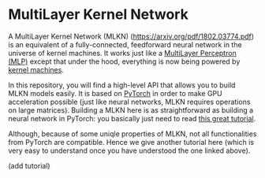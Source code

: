 # MultiLayer Kernel Network

A MultiLayer Kernel Network (MLKN) (https://arxiv.org/pdf/1802.03774.pdf) is an equivalent of a fully-connected, feedforward neural network in the universe of kernel machines. It works just like a [MultiLayer Perceptron (MLP)](https://en.wikipedia.org/wiki/Multilayer_perceptron) except that under the hood, everything is now being powered by [kernel machines](https://en.wikipedia.org/wiki/Radial_basis_function_network). 

In this repository, you will find a high-level API that allows you to build MLKN models easily. It is based on [PyTorch](http://pytorch.org/) in order to make GPU acceleration possible (just like neural networks, MLKN requires operations on large matrices). Building a MLKN here is as straightforward as building a neural network in PyTorch: you basically just need to read [this great tutorial](http://pytorch.org/tutorials/beginner/blitz/neural_networks_tutorial.html#sphx-glr-beginner-blitz-neural-networks-tutorial-py).

Although, because of some uniqle properties of MLKN, not all functionalities from PyTorch are compatible. Hence we give another tutorial here (which is very easy to understand once you have understood the one linked above). 

(add tutorial)

